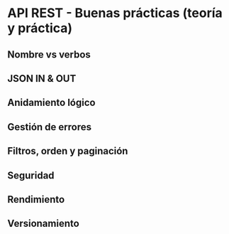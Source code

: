 # API REST - Buenas prácticas (teoría y práctica)

## Nombre vs verbos

## JSON IN & OUT

## Anidamiento lógico

## Gestión de errores

## Filtros, orden y paginación

## Seguridad

## Rendimiento

## Versionamiento

### 